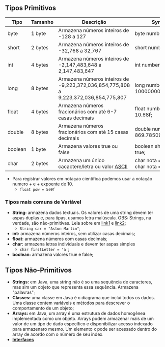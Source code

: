 ## Tipos Primitivos

| Tipo    | Tamanho | Descrição                                                    | Syntax                                   |
| ------- | ------- | ------------------------------------------------------------ | ---------------------------------------- |
| byte    | 1 byte  | Armazena números inteiros de -128 a 127                      | byte number = 1;                         |
| short   | 2 bytes | Armazena números inteiros de -32,768 a 32,767                | short number = 1;                        |
| int     | 4 bytes | Armazena números inteiros de -2,147,483,648 a 2,147,483,647  | int number = 1;                          |
| long    | 8 bytes | Armazena números inteiros de -9,223,372,036,854,775,808 a 9,223,372,036,854,775,807 | long number = 100000000000000**L**       |
| float   | 4 bytes | Armazena números fracionários com até 6-7 casas decimais     | float number = 10.68**f**;               |
| double  | 8 bytes | Armazena números fracionários com até 15 casas decimais      | double number = 869.7850901**d**;        |
| boolean | 1 byte  | Armazena valores true ou false                               | boolean sheThiccc = true;                |
| char    | 2 bytes | Armazena um único cacactere/letra ou valor [ASCII](https://www.asciitable.com/) | char nota = 'A' ou char nota = '\u0065'; |

+ Para registrar valores em notaçao científica podemos usar a notação numero + e + expoente de 10.
  + `float pow = 5e9f`

### Tipos mais comuns de Variável

+ **String:** armazena dados textuais. Os valores de uma string devem ter aspas duplas e, para tipas, usamos letra maiúscula. OBS: Strings, na verdade, são não-primitivas. Leia sobre em [link1](https://www.edureka.co/blog/data-types-in-java/#:~:text=Strings%3A%C2%A0String%C2%A0is%20a%20sequence%20of%20characters.%20But%20in%20Java%2C%20a%C2%A0string%20is%20an%20object%20that%20represents%20a%20sequence%20of%20characters.%20The%C2%A0java.lang.String%20class%20is%20used%20to%20create%20a%20string%20object.%20If%20you%20wish%20to%20know%20more%20about%20Java%20Strings%2C%20you%20can%20refer%20to%20this%20article%20on%20Strings%20in%20Java.) e [link2](https://www.w3schools.com/java/java_data_types_non-prim.asp);
  + `String car = "Aston Martin"`;
+ **int:** armazena números inteiros, sem utilizar casas decimais;
+ **float:** armazena números com casas decimais;
+ **char:** armazena letras individuais e devem ter aspas simples
  + `char firstLetter = 'a'`;
+ **boolean:** armazena valores true e false;



## Tipos Não-Primitivos

+ **Strings:** em Java, uma string não é so uma sequência de caracteres, mas sim um objeto que representa essa sequência. Armazena "palavras";
+ **Classes:** uma classe em Java é o diagrama que inclui todos os dados. Uma classe contem variáveis e métodos para descrever o comportamento de um objeto;
+ **Arrays:** em Java, um array é uma estrutura de dados homogênea implementada como um objeto. Arrays podem armazenar mais de um valor de um tipo de dado específico e disponibilizar acesso indexado para armazenaro mesmo. Um elemento x pode ser acessado dentro do array de acordo com o número de seu index.
+ [**Interfaces**](https://www.devmedia.com.br/entendendo-interfaces-em-java/25502)

